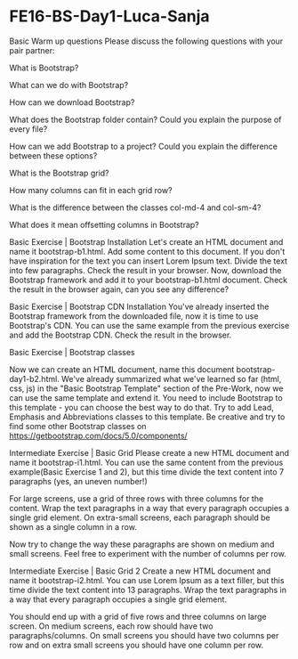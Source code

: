 # FE16-BS-Day1-Luca-Sanja

Basic
Warm up questions
Please discuss the following questions with your pair partner:

What is Bootstrap?

What can we do with Bootstrap?

How can we download Bootstrap?

What does the Bootstrap folder contain? Could you explain the purpose of every file?

How can we add Bootstrap to a project? Could you explain the difference between these options?

What is the Bootstrap grid?

How many columns can fit in each grid row?

What is the difference between the classes col-md-4 and col-sm-4?

What does it mean offsetting columns in Bootstrap?


Basic Exercise | Bootstrap Installation
Let's create an HTML document and name it  bootstrap-b1.html. Add some content to this document. If you don't have inspiration for the text you can insert Lorem Ipsum text. Divide the text into few paragraphs. Check the result in your browser. Now, download the Bootstrap framework and add it to your bootstrap-b1.html document. Check the result in the browser again, can you see any difference?   


Basic Exercise | Bootstrap CDN Installation
You've already inserted the Bootstrap framework from the downloaded file, now it is time to use Bootstrap's CDN. You can use the same example from the previous exercise and add the Bootstrap CDN. Check the result in the browser.



Basic Exercise | Bootstrap classes

Now we can create an HTML document, name this document bootstrap-day1-b2.html. We've already summarized what we've learned so far (html, css, js) in the "Basic Bootstrap Template" section of the Pre-Work, now we can use the same template and extend it. You need to include Bootstrap to this template - you can choose the best way to do that. Try to add Lead, Emphasis and Abbreviations classes to this template. Be creative and try to find some other Bootstrap classes on https://getbootstrap.com/docs/5.0/components/

Intermediate Exercise | Basic Grid
Please create a new HTML document and name it bootstrap-i1.html. You can use the same content from the previous example(Basic Exercise 1 and 2), but this time divide the text content into 7 paragraphs (yes, an uneven number!)

For large screens, use a grid of three rows with three columns for the content.  Wrap the text paragraphs in a way that every paragraph occupies a single grid element. On extra-small screens, each paragraph should be shown as a single column in a row.

Now try to change the way these paragraphs are shown on medium and small screens. Feel free to experiment with the number of columns per row.    


Intermediate Exercise | Basic Grid 2
Create a new HTML document and name it bootstrap-i2.html. You can use Lorem Ipsum as a text filler, but this time divide the text content into 13 paragraphs. Wrap the text paragraphs in a way that every paragraph occupies a single grid element.

You should end up with a grid of five rows and three columns on large screen. On medium screens, each row should have two paragraphs/columns. On small screens you should have two columns per row and on extra small screens you should have one column per row.

